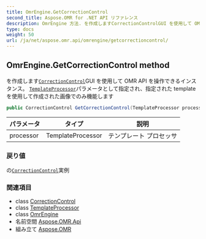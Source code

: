```yaml
---
title: OmrEngine.GetCorrectionControl
second_title: Aspose.OMR for .NET API リファレンス
description: OmrEngine 方法. を作成しますCorrectionControlGUI を使用して OMR API を操作できるインスタンス TemplateProcessorパラメータとして指定され指定された template を使用して作成された画像でのみ機能します
type: docs
weight: 50
url: /ja/net/aspose.omr.api/omrengine/getcorrectioncontrol/
---
```

## OmrEngine.GetCorrectionControl method

を作成します[`CorrectionControl`](../../../aspose.omr.correctionui/correctioncontrol/)GUI を使用して OMR API を操作できるインスタンス。 [`TemplateProcessor`](../../templateprocessor/)パラメータとして指定され、指定された template を使用して作成された画像でのみ機能します

```csharp
public CorrectionControl GetCorrectionControl(TemplateProcessor processor)
```

| パラメータ | タイプ | 説明 |
| --- | --- | --- |
| processor | TemplateProcessor | テンプレート プロセッサ |

### 戻り値

の[`CorrectionControl`](../../../aspose.omr.correctionui/correctioncontrol/)実例

### 関連項目

* class [CorrectionControl](../../../aspose.omr.correctionui/correctioncontrol/)
* class [TemplateProcessor](../../templateprocessor/)
* class [OmrEngine](../)
* 名前空間 [Aspose.OMR.Api](../../omrengine/)
* 組み立て [Aspose.OMR](../../../)


